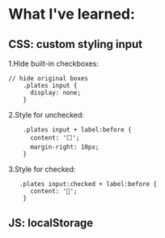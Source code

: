 # What I've learned:

## CSS: custom styling input

1.Hide built-in checkboxes:

```
// hide original boxes
    .plates input {
      display: none;
    }
```

2.Style for unchecked:

```
    .plates input + label:before {
      content: '⬜️';
      margin-right: 10px;
    }
```

3.Style for checked:

````
   .plates input:checked + label:before {
      content: '🌮';
    }
````
## JS: localStorage



